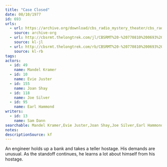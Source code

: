 ```yaml
---
title: "Case Closed"
date: 08/10/1977
id: 693
urls: 
  - url: https://archive.org/download/cbs_radio_mystery_theater/cbs_radio_mystery_theater-0651-0700.zip/cbs_radio_mystery_theater-0651-0700%2Fcbsrmt_0693_case_closed.mp3
    source: archive-org
  - url: http://cbsrmt.thelongtrek.com/jl/CBSRMT%20-%20770810%200693%20Case%20Closed_jl.mp3
    source: kl-jl
  - url: http://cbsrmt.thelongtrek.com/rb/CBSRMT%20-%20770810%200693%20Case%20Closed_WLNH-FM_rb.mp3
    source: kl-rb
tags: 
actors:  
  - id: 49
    name: Mandel Kramer  
  - id: 10
    name: Evie Juster  
  - id: 155
    name: Joan Shay  
  - id: 118
    name: Joe Silver  
  - id: 95
    name: Earl Hammond
writers:  
  - id: 13
    name: Sam Dann
searchable: Mandel Kramer,Evie Juster,Joan Shay,Joe Silver,Earl Hammond Sam Dann
notes: 
descriptionSource: kf
---
```

An engineer holds up a bank and takes a teller hostage. His demands are unusual. As the standoff continues, he learns a lot about himself from his hostage.